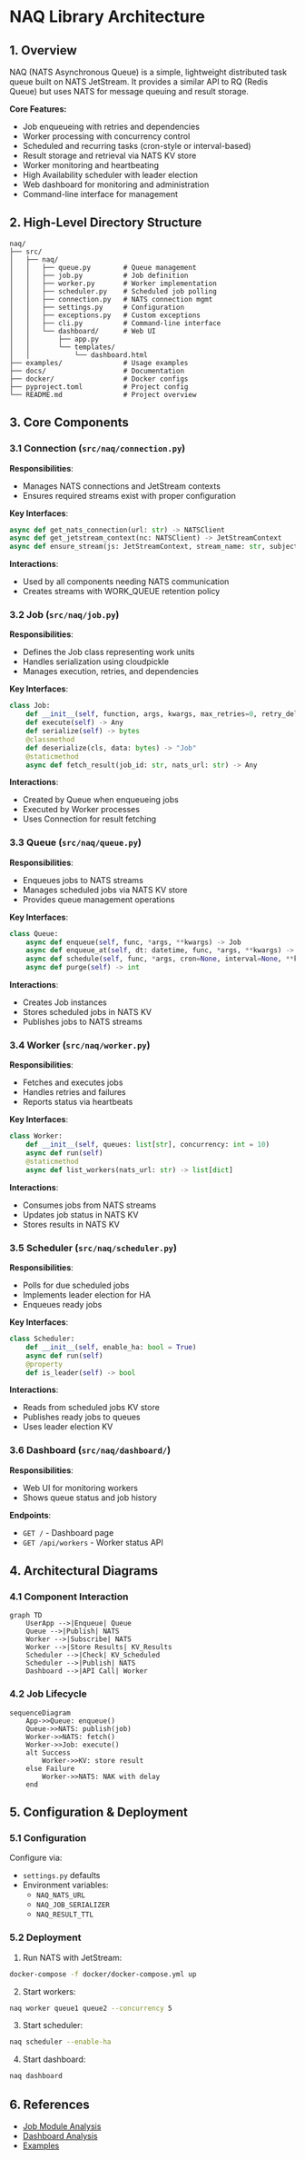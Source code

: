 # NAQ Library Architecture

## 1. Overview
NAQ (NATS Asynchronous Queue) is a simple, lightweight distributed task queue built on NATS JetStream. It provides a similar API to RQ (Redis Queue) but uses NATS for message queuing and result storage.

**Core Features:**
- Job enqueueing with retries and dependencies
- Worker processing with concurrency control
- Scheduled and recurring tasks (cron-style or interval-based)
- Result storage and retrieval via NATS KV store
- Worker monitoring and heartbeating
- High Availability scheduler with leader election
- Web dashboard for monitoring and administration
- Command-line interface for management

## 2. High-Level Directory Structure
```
naq/
├── src/
│   ├── naq/
│   │   ├── queue.py        # Queue management
│   │   ├── job.py          # Job definition
│   │   ├── worker.py       # Worker implementation  
│   │   ├── scheduler.py    # Scheduled job polling
│   │   ├── connection.py   # NATS connection mgmt
│   │   ├── settings.py     # Configuration
│   │   ├── exceptions.py   # Custom exceptions
│   │   ├── cli.py          # Command-line interface
│   │   └── dashboard/      # Web UI
│   │       ├── app.py
│   │       └── templates/
│   │           └── dashboard.html
├── examples/               # Usage examples
├── docs/                   # Documentation
├── docker/                 # Docker configs
├── pyproject.toml          # Project config
└── README.md               # Project overview
```

## 3. Core Components

### 3.1 Connection (`src/naq/connection.py`)
**Responsibilities**:
- Manages NATS connections and JetStream contexts
- Ensures required streams exist with proper configuration

**Key Interfaces**:
```python
async def get_nats_connection(url: str) -> NATSClient
async def get_jetstream_context(nc: NATSClient) -> JetStreamContext  
async def ensure_stream(js: JetStreamContext, stream_name: str, subjects: list[str])
```

**Interactions**:
- Used by all components needing NATS communication
- Creates streams with WORK_QUEUE retention policy

### 3.2 Job (`src/naq/job.py`)
**Responsibilities**:
- Defines the Job class representing work units
- Handles serialization using cloudpickle
- Manages execution, retries, and dependencies

**Key Interfaces**:
```python
class Job:
    def __init__(self, function, args, kwargs, max_retries=0, retry_delay=0, ...)
    def execute(self) -> Any
    def serialize(self) -> bytes
    @classmethod 
    def deserialize(cls, data: bytes) -> "Job"
    @staticmethod
    async def fetch_result(job_id: str, nats_url: str) -> Any
```

**Interactions**:
- Created by Queue when enqueueing jobs
- Executed by Worker processes
- Uses Connection for result fetching

### 3.3 Queue (`src/naq/queue.py`)
**Responsibilities**:
- Enqueues jobs to NATS streams
- Manages scheduled jobs via NATS KV store
- Provides queue management operations

**Key Interfaces**:
```python
class Queue:
    async def enqueue(self, func, *args, **kwargs) -> Job
    async def enqueue_at(self, dt: datetime, func, *args, **kwargs) -> Job  
    async def schedule(self, func, *args, cron=None, interval=None, **kwargs) -> Job
    async def purge(self) -> int
```

**Interactions**:
- Creates Job instances
- Stores scheduled jobs in NATS KV
- Publishes jobs to NATS streams

### 3.4 Worker (`src/naq/worker.py`)
**Responsibilities**:
- Fetches and executes jobs
- Handles retries and failures
- Reports status via heartbeats

**Key Interfaces**:
```python
class Worker:
    def __init__(self, queues: list[str], concurrency: int = 10)
    async def run(self)
    @staticmethod
    async def list_workers(nats_url: str) -> list[dict]
```

**Interactions**:
- Consumes jobs from NATS streams
- Updates job status in NATS KV
- Stores results in NATS KV

### 3.5 Scheduler (`src/naq/scheduler.py`)
**Responsibilities**:
- Polls for due scheduled jobs
- Implements leader election for HA
- Enqueues ready jobs

**Key Interfaces**:
```python
class Scheduler:
    def __init__(self, enable_ha: bool = True)
    async def run(self)
    @property
    def is_leader(self) -> bool
```

**Interactions**:
- Reads from scheduled jobs KV store
- Publishes ready jobs to queues
- Uses leader election KV

### 3.6 Dashboard (`src/naq/dashboard/`)
**Responsibilities**:
- Web UI for monitoring workers
- Shows queue status and job history

**Endpoints**:
- `GET /` - Dashboard page
- `GET /api/workers` - Worker status API

## 4. Architectural Diagrams

### 4.1 Component Interaction
```mermaid
graph TD
    UserApp -->|Enqueue| Queue
    Queue -->|Publish| NATS
    Worker -->|Subscribe| NATS
    Worker -->|Store Results| KV_Results
    Scheduler -->|Check| KV_Scheduled
    Scheduler -->|Publish| NATS
    Dashboard -->|API Call| Worker
```

### 4.2 Job Lifecycle
```mermaid
sequenceDiagram
    App->>Queue: enqueue()
    Queue->>NATS: publish(job)
    Worker->>NATS: fetch()
    Worker->>Job: execute()
    alt Success
        Worker->>KV: store result
    else Failure
        Worker->>NATS: NAK with delay
    end
```

## 5. Configuration & Deployment

### 5.1 Configuration
Configure via:
- `settings.py` defaults
- Environment variables:
  - `NAQ_NATS_URL`
  - `NAQ_JOB_SERIALIZER`
  - `NAQ_RESULT_TTL`

### 5.2 Deployment
1. Run NATS with JetStream:
```bash
docker-compose -f docker/docker-compose.yml up
```

2. Start workers:
```bash
naq worker queue1 queue2 --concurrency 5
```

3. Start scheduler:
```bash 
naq scheduler --enable-ha
```

4. Start dashboard:
```bash
naq dashboard
```

## 6. References
- [Job Module Analysis](docs/job_module_analysis.md)
- [Dashboard Analysis](docs/dashboard_analysis.md)
- [Examples](examples/)